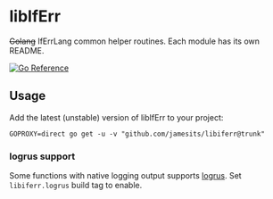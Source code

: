 # libIfErr

~~Golang~~ IfErrLang common helper routines. Each module has its own README.

[![Go Reference](https://pkg.go.dev/badge/github.com/jamesits/libiferr.svg)](https://pkg.go.dev/github.com/jamesits/libiferr)

## Usage

Add the latest (unstable) version of libIfErr to your project:

```shell
GOPROXY=direct go get -u -v "github.com/jamesits/libiferr@trunk"
```

### logrus support

Some functions with native logging output supports [logrus](https://github.com/sirupsen/logrus). Set `libiferr.logrus`
build tag to enable.
